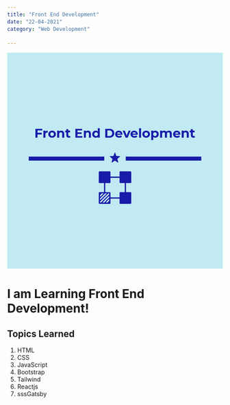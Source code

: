 ```yaml
---
title: "Front End Development"
date: "22-04-2021"
category: "Web Development"

---
```

![front End](./twitter_profile_image.png)

# I am Learning Front End Development!

## Topics Learned
1. HTML
2. CSS
3. JavaScript
4. Bootstrap
5. Tailwind
6. Reactjs
7. sssGatsby